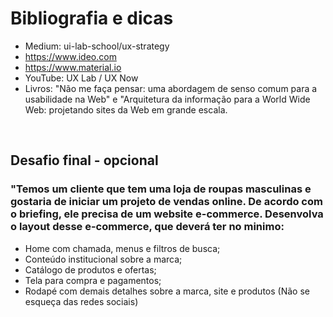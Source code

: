 # Bibliografia e dicas
- Medium: ui-lab-school/ux-strategy
- https://www.ideo.com
- https://www.material.io
- YouTube: UX Lab / UX Now
- Livros: "Não me faça pensar: uma abordagem de senso comum para a usabilidade na Web" e "Arquitetura da informação para a World Wide Web: projetando sites da Web em grande escala.

<br/> 

## Desafio final - opcional
### "Temos um cliente que tem uma loja de roupas masculinas e gostaria de iniciar um projeto de vendas online. De acordo com o briefing, ele precisa de um website e-commerce. Desenvolva o layout desse e-commerce, que deverá ter no minimo:
- Home com chamada, menus e filtros de busca;
- Conteúdo institucional sobre a marca;
- Catálogo de produtos e ofertas;
- Tela para compra e pagamentos;
- Rodapé com demais detalhes sobre a marca, site e produtos (Não se esqueça das redes sociais)